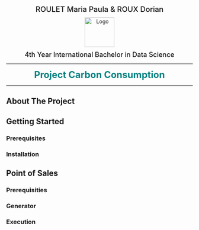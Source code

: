 <div align="center" style = "display: block; align-items: center;
  justify-content: center">
  <span align="center" style = "font-weight: 500; font-size: 20px;">ROULET Maria Paula & ROUX Dorian</span>  
  </br>
  <img src=https://groupe-reussite.fr/wp-content/uploads/2020/06/cytech.png" alt="Logo" height="80px" style = "margin: 10px">
  </br>
  <span align="center" style = "font-weight: 500; font-size: 18px;">4th Year International Bachelor in Data Science</span>  
</div>

---

<div align="center" style = "font-weight: bold; font-size: 25px; color: teal"> Project Carbon Consumption </div>

---


<div>

## About The Project

## Getting Started

### Prerequisites

### Installation


## Point of Sales 

### Prerequisities

### Generator 

### Execution
